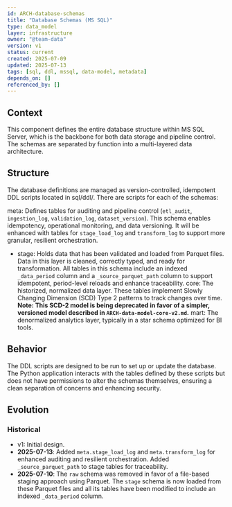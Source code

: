 ```yaml
---
id: ARCH-database-schemas
title: "Database Schemas (MS SQL)"
type: data_model
layer: infrastructure
owner: "@team-data"
version: v1
status: current
created: 2025-07-09
updated: 2025-07-13
tags: [sql, ddl, mssql, data-model, metadata]
depends_on: []
referenced_by: []
---
```

## Context
This component defines the entire database structure within MS SQL Server, which is the backbone for both data storage and pipeline control. The schemas are separated by function into a multi-layered data architecture.

## Structure
The database definitions are managed as version-controlled, idempotent DDL scripts located in sql/ddl/. There are scripts for each of the schemas:

meta: Defines tables for auditing and pipeline control (`etl_audit`, `ingestion_log`, `validation_log`, `dataset_version`). This schema enables idempotency, operational monitoring, and data versioning. It will be enhanced with tables for `stage_load_log` and `transform_log` to support more granular, resilient orchestration.
- stage: Holds data that has been validated and loaded from Parquet files. Data in this layer is cleaned, correctly typed, and ready for transformation. All tables in this schema include an indexed `_data_period` column and a `_source_parquet_path` column to support idempotent, period-level reloads and enhance traceability.
core: The historized, normalized data layer. These tables implement Slowly Changing Dimension (SCD) Type 2 patterns to track changes over time. **Note: This SCD-2 model is being deprecated in favor of a simpler, versioned model described in `ARCH-data-model-core-v2.md`.**
mart: The denormalized analytics layer, typically in a star schema optimized for BI tools.

## Behavior
The DDL scripts are designed to be run to set up or update the database. The Python application interacts with the tables defined by these scripts but does not have permissions to alter the schemas themselves, ensuring a clean separation of concerns and enhancing security.

## Evolution
### Historical
- v1: Initial design.
- **2025-07-13**: Added `meta.stage_load_log` and `meta.transform_log` for enhanced auditing and resilient orchestration. Added `_source_parquet_path` to stage tables for traceability.
- **2025-07-10**: The `raw` schema was removed in favor of a file-based staging approach using Parquet. The `stage` schema is now loaded from these Parquet files and all its tables have been modified to include an indexed `_data_period` column. 